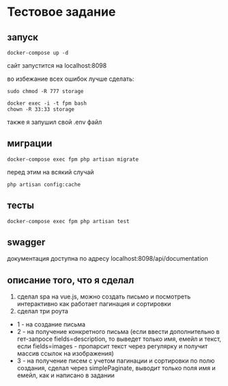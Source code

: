 <h1>Тестовое задание</h1>

## запуск

    docker-compose up -d

сайт запустится на localhost:8098

во избежание всех ошибок лучше сделать:

    sudo chmod -R 777 storage

    docker exec -i -t fpm bash
    chown -R 33:33 storage

также я запушил свой .env файл

## миграции

    docker-compose exec fpm php artisan migrate

перед этим на всякий случай

    php artisan config:cache

## тесты

    docker-compose exec fpm php artisan test

## swagger

документация доступна по адресу localhost:8098/api/documentation

## описание того, что я сделал

1. сделал spa на vue.js, можно создать письмо и посмотреть интерактивно как работает пагинация и сортировки
2. сделал три роута 
- 1 -  на создание письма
- 2 - на получение конкретного письма (если ввести дополнительно в гет-запросе fields=description, то выведет только имя, емейл и текст, если fields=images - пропарсит текст через регулярку и получит массив ссылок на изображения)
- 3 - на получение писем с учетом пагинации и сортировки по полю создания, сделал через simplePaginate, выводит только поля имя и емейл, как и написано в задании


